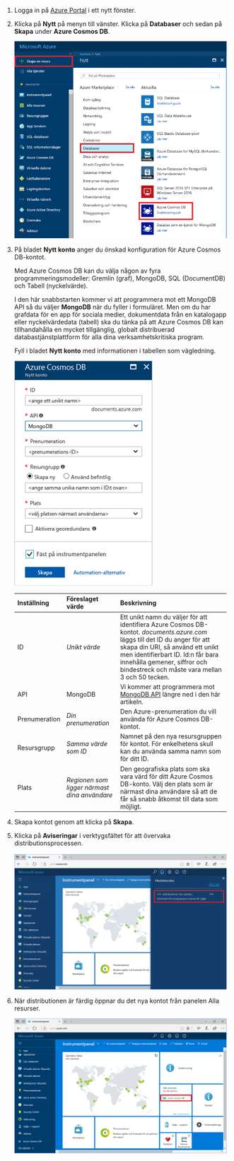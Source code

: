 1. Logga in på [Azure Portal](https://portal.azure.com/) i ett nytt fönster.
2. Klicka på **Nytt** på menyn till vänster. Klicka på **Databaser** och sedan på **Skapa** under **Azure Cosmos DB**.
   
   ![Skärmbild av Azure Portal med fokus på Fler tjänster och Azure Cosmos DB](./media/cosmos-db-create-dbaccount-mongodb/create-nosql-db-databases-json-tutorial-1.png)

3. På bladet **Nytt konto** anger du önskad konfiguration för Azure Cosmos DB-kontot. 

    Med Azure Cosmos DB kan du välja någon av fyra programmeringsmodeller: Gremlin (graf), MongoDB, SQL (DocumentDB) och Tabell (nyckelvärde). 
       
    I den här snabbstarten kommer vi att programmera mot ett MongoDB API så du väljer **MongoDB** när du fyller i formuläret. Men om du har grafdata för en app för sociala medier, dokumentdata från en katalogapp eller nyckelvärdedata (tabell) ska du tänka på att Azure Cosmos DB kan tillhandahålla en mycket tillgänglig, globalt distribuerad databastjänstplattform för alla dina verksamhetskritiska program.

    Fyll i bladet **Nytt konto** med informationen i tabellen som vägledning.
 
    ![Skärmbild av bladet Ny Azure Cosmos DB](./media/cosmos-db-create-dbaccount-mongodb/create-nosql-db-databases-json-tutorial-2.png)
   
    Inställning|Föreslaget värde|Beskrivning
    ---|---|---
    ID|*Unikt värde*|Ett unikt namn du väljer för att identifiera Azure Cosmos DB-kontot. *documents.azure.com* läggs till det ID du anger för att skapa din URI, så använd ett unikt men identifierbart ID. Id:n får bara innehålla gemener, siffror och bindestreck och måste vara mellan 3 och 50 tecken.
    API|MongoDB|Vi kommer att programmera mot [MongoDB API](../articles/documentdb/documentdb-protocol-mongodb.md) längre ned i den här artikeln.|
    Prenumeration|*Din prenumeration*|Den Azure-prenumeration du vill använda för Azure Cosmos DB-kontot. 
    Resursgrupp|*Samma värde som ID*|Namnet på den nya resursgruppen för kontot. För enkelhetens skull kan du använda samma namn som för ditt ID. 
    Plats|*Regionen som ligger närmast dina användare*|Den geografiska plats som ska vara värd för ditt Azure Cosmos DB-konto. Välj den plats som är närmast dina användare så att de får så snabb åtkomst till data som möjligt.

4. Skapa kontot genom att klicka på **Skapa**.
5. Klicka på **Aviseringar** i verktygsfältet för att övervaka distributionsprocessen.

    ![Meddelande om att distributionen har påbörjats](./media/cosmos-db-create-dbaccount-mongodb/azure-documentdb-nosql-notification.png)

6.  När distributionen är färdig öppnar du det nya kontot från panelen Alla resurser. 

    ![DocumentDB-konto på panelen Alla resurser](./media/cosmos-db-create-dbaccount-mongodb/azure-documentdb-all-resources.png)
